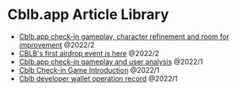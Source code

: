 # Cblb.app Article Library

- [Cblb.app check-in gameplay, character refinement and room for improvement](https://github.com/cblb-app/cblb-articles/blob/master/2022/cblb-checkin-reanalysis-enhencement-en.md) @2022/2
- [CBLB's first airdrop event is here](https://github.com/cblb-app/cblb-articles/blob/master/2022/cblb-airdrop-en.md) @2022/2
- [Cblb.app check-in gameplay and user analysis](https://github.com/cblb-app/cblb-articles/blob/master/2022/cblb-checkin-users-analysis-en.md) @2022/1
- [Cblb Check-in Game Introduction](https://github.com/cblb-app/cblb-articles/blob/master/2022/mannual-cblbcheckin-zh.md) @2022/1
- [Cblb developer wallet operation record](https://github.com/cblb-app/cblb-articles/blob/master/operations/cblb-dev-operation-record-en.md) @2022/1
